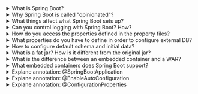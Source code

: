 <details>
  <summary>What is Spring Boot?</summary>

Spring Boot is an open-source framework designed to simplify the development of Spring-based applications.

Key Features
- Auto-Configuration: Automatically configures your application based on the dependencies you include, reducing boilerplate code.
- Embedded Servers: Comes with embedded servers like Tomcat or Jetty, allowing you to run applications as standalone executable JARs (not WARs).
- Microservices Support: Ideal for building microservices with features from Spring Cloud.
- Production-Ready: Includes Actuator for monitoring and managing applications, and supports externalized configuration for different environments.
- Developer Tools: Spring Initializr helps quickly generate Spring Boot projects with necessary dependencies.

Benefits
- Reduced Configuration: Uses sensible defaults to minimize the need for manual setup.
- Simplified Deployment: Runs on embedded servers, making it easy to deploy anywhere.

Cons:
- Memory Consumption
- Startup Time
</details>

<details>
  <summary>Why Spring Boot is called "opinionated"?</summary>
  Spring Boot is considered "opinionated" because it provides a set of conventions and default configurations that guide developers towards best practices and streamline the development process.
</details>

<details>
  <summary>What things affect what Spring Boot sets up?</summary>

- Dependencies: The libraries included in your pom.xml or build.gradle files trigger specific auto-configurations.
- Properties: Settings in application.properties or application.yml override default configurations.
- Environment: Profiles and environment-specific configurations can alter setups.
</details>

<details>
  <summary>Can you control logging with Spring Boot? How?</summary>

application.properties: 
logging.level.root=INFO
logging.level.org.springframework.web=DEBUG
logging.file.name=myapp.log
logging.pattern.console=%d{yyyy-MM-dd HH:mm:ss} - %msg%n
Spring Boot uses Logback by default. You can customize Logback settings with a logback-spring.xml or logback.xml file in the src/main/resources directory.

</details>

<details>
  <summary>How do you access the properties defined in the property files?</summary>

- @Value("${my.property.key}") - on field level
- @ConfigurationProperties(prefix = "my") - on class level - on bean
- env.getProperty("my.property.key");

</details>


<details>
  <summary>What properties do you have to define in order to configure external DB?</summary>

- spring.datasource.url: The JDBC URL for connecting to the MySQL database, including the hostname, port, and database name.
- spring.datasource.username: The username used to authenticate with the MySQL database.
- spring.datasource.password: The password used for authentication.
- spring.datasource.driver-class-name: The JDBC driver class name. For MySQL, this is typically com.mysql.cj.jdbc.Driver.
</details>

<details>
  <summary>How to configure default schema and initial data?</summary>

- Configuring Default Schema: spring.jpa.properties.hibernate.default_schema=<schema-name>
- Configuring Initial Data: A file named schema.sql or data.sql can be placed in the src/main/resources directory to initialize the database schema or data.
- For unit tests, you can use the @Sql annotation to execute SQL scripts before or after a test method:     @Sql("/test-data.sql")
</details>

<details>
  <summary>What is a fat jar? How is it different from the original jar?</summary>
Fat jar includes application classes + all dependencies. Can be run directly with java -jar, self-contained.
</details>

<details>
  <summary>What is the difference between an embedded container and a WAR?</summary>

- Embedded Container: A server that is bundled within the application itself (e.g., Tomcat, Jetty, or Undertow). The application is packaged as a standalone JAR file that includes the server. No need for an external application server. Ideal for microservices and standalone applications. Simplifies deployment and configuration.
- WAR: Requires an external server to deploy and run. Used in traditional server environments.
</details>


<details>
  <summary>What embedded containers does Spring Boot support?</summary>
  
- Jetty
- Tomcat
- Undertow
</details>


<details>
  <summary>Explane annotation: @SpringBootApplication</summary>
Level: class
Functionality: Combines @EnableAutoConfiguration, @ComponentScan, and @Configuration. Configures and launches a Spring Boot application.
</details>

<details>
  <summary>Explane annotation: @EnableAutoConfiguration	</summary>
Level: class
Functionality: Enables Spring Boot’s auto-configuration feature.
</details>

<details>
  <summary>Explane annotation: @ConfigurationProperties	</summary>
Level: Class, Field
Functionality: Enables Spring Boot’s auto-configuration feature.
</details>


